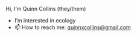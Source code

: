 Hi, I’m Quinn Collins (they/them)
- I’m interested in ecology
- 📫 How to reach me: quinnxcollins@gmail.com

<!---
quintavious101/quintavious101 is a ✨ special ✨ repository because its `README.md` (this file) appears on your GitHub profile.
You can click the Preview link to take a look at your changes.
--->
